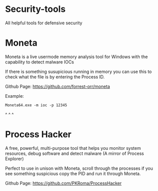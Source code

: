 # Security-tools
All helpful tools for defensive security


# Moneta

Moneta is a live usermode memory analysis tool for Windows with the capability to detect malware IOCs

If there is something susupicious running in memory you can use this to check what the file is by entering the Process ID.

Github Page: https://github.com/forrest-orr/moneta

Example:

``` Moneta64.exe -m ioc -p 12345 ```

^       ^      ^   


# Process Hacker

A free, powerful, multi-purpose tool that helps you monitor system resources, debug software and detect malware (A mirror of Process Explorer)

Perfect to use in unison with Moneta, scroll through the processes if you see something suspicious copy the PID and run it through Moneta.

Github Page: https://github.com/PKRoma/ProcessHacker
